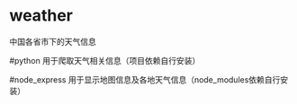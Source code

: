 # weather
中国各省市下的天气信息

#python
用于爬取天气相关信息（项目依赖自行安装）

#node_express
用于显示地图信息及各地天气信息（node_modules依赖自行安装）
